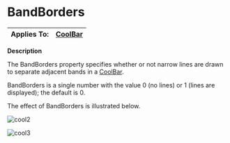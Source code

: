 




<h1 class="heading"><span class="name">BandBorders</span></h1>

| Applies To: | [CoolBar](../a-z/coolbar.md) |
| --- | ---  |


**Description**


The BandBorders property specifies whether or not narrow lines are drawn to separate adjacent bands in a [CoolBar](../a-z/coolbar.md).


BandBorders is a single number with the value 0 (no lines) or 1 (lines are displayed); the default is 0.


The effect of BandBorders is illustrated below.


![cool2](../img/cool2.gif)


![cool3](../img/cool3.gif)



